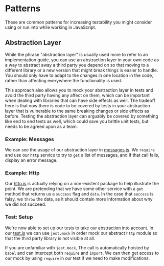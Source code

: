 # Patterns

These are common patterns for increasing testability you might consider using or run into while working in JavaScript.

## Abstraction Layer

While the phrase "abstraction layer" is usually used more to refer to an implementation guide, you can use an
abstraction layer in your own code as a way to abstract away a third party you depend on so that moving to a
different library or a new version that might break things is easier to handle. You should only have to adapt
to the changes in one location in the code, rather than affecting everywhere the functionality is used.

This approach also allows you to mock your abstraction layer in tests and avoid the third party having any affect
on them, which can be important when dealing with libraries that can have side effects as well. The tradeoff here
is that now there is code to be covered by tests in your abstraction layer that is vulnerable to the same breaking
changes or side effects as before. Testing the abstraction layer can arguably be covered by something like
end to end tests as well, which could save you brittle unit tests, but needs to be agreed upon as a team.

### Example: Messages

We can see the usage of our abstraction layer in [messages.js](/Patterns/abstraction/messages.js#L1-15). We `require` and use our
`http` service to try to `get` a list of messages, and if that call fails, display an error message.

### Example: Http

Our [http.js](/Patterns/abstraction/http.js#L1-13) is actually relying on a non-existent package to help illustrate the point.
We are pretending that we have some other service with a `get` method that returns us a `success` flag and `data`. In the case
that `success` is falsy, we `throw` the data, as it should contain more information about why we did not succeed.

### Test: Setup

We're now able to set up our tests to take our abstraction into account. In our [test.js](/Patterns/abstraction/test.js#L1-4) we can use
`jest.mock` in order mock our abstract `http` module so that the third party library is not visible at all.

If you are unfamiliar with `jest.mock`, The call is automatically hoisted by `babel` and can intercept both `require` and `import`. We
can then get access to our mock by using `require` in our test if we need to make modifications.
